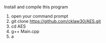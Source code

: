 Install and compile this program
1. open your command prompt
2. git clone https://github.com/cklaw30/AES.git
3. cd AES
4. g++ Main.cpp
5. a
